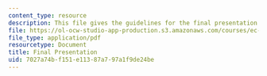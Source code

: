 ```yaml
---
content_type: resource
description: This file gives the guidelines for the final presentation.
file: https://ol-ocw-studio-app-production.s3.amazonaws.com/courses/ec-s02-water-jet-technologies-spring-2005/7027a74bf151e11387a797a1f9de24be_MITEC_S02S05_final_pres.pdf
file_type: application/pdf
resourcetype: Document
title: Final Presentation
uid: 7027a74b-f151-e113-87a7-97a1f9de24be
---
```

